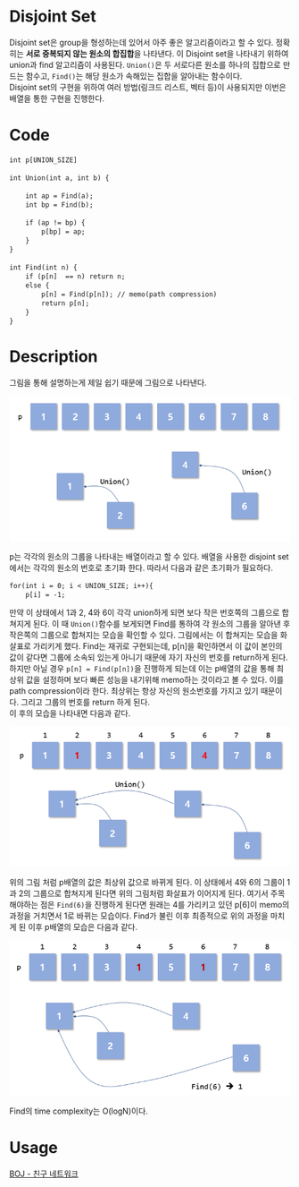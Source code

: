 # Disjoint Set
Disjoint set은 group을 형성하는데 있어서 아주 좋은 알고리즘이라고 할 수 있다. 정확히는 **서로 중복되지 않는 원소의 합집합**을 나타낸다. 이 Disjoint set을 나타내기 위하여 union과 find 알고리즘이 사용된다. `Union()`은 두 서로다른 원소를 하나의 집합으로 만드는 함수고,  `Find()`는 해당 원소가 속해있는 집합을 알아내는 함수이다.  
Disjoint set의 구현을 위하여 여러 방법(링크드 리스트, 벡터 등)이 사용되지만 이번은 배열을 통한 구현을 진행한다.

# Code
```
int p[UNION_SIZE]

int Union(int a, int b) {

	int ap = Find(a);
	int bp = Find(b);

	if (ap != bp) {
		p[bp] = ap;
	}
}

int Find(int n) {
	if (p[n]  == n) return n;
	else {
		p[n] = Find(p[n]); // memo(path compression)
		return p[n];
	}
}
```
# Description

그림을 통해 설명하는게 제일 쉽기 때문에 그림으로 나타낸다.  

![union 1](./images/union_1.PNG)  
  
p는 각각의 원소의 그룹을 나타내는 배열이라고 할 수 있다. 배열을 사용한 disjoint set에서는 각각의 원소의 번호로 초기화 한다. 따라서 다음과 같은 초기화가 필요하다.

```
for(int i = 0; i < UNION_SIZE; i++){
	p[i] = -1;
```
만약 이 상태에서 1과 2, 4와 6이 각각 union하게 되면 보다 작은 번호쪽의 그룹으로 합쳐지게 된다. 이 때 `Union()`함수를 보게되면 Find를 통하여 각 원소의 그룹을 알아낸 후 작은쪽의 그룹으로 합쳐지는 모습을 확인할 수 있다. 그림에서는 이 합쳐지는 모습을 화살표로 가리키게 했다. 
Find는 재귀로 구현되는데, p[n]을 확인하면서 이 값이 본인의 값이 같다면 그룹에 소속되 있는게 아니기 때문에 자기 자신의 번호를 return하게 된다. 하지만 아닐 경우 `p[n] = Find(p[n])`을 진행하게 되는데 이는 p배열의 값을 통해 최상위 값을 설정하며 보다 빠른 성능을 내기위해 memo하는 것이라고 볼 수 있다. 이를 path compression이라 한다. 최상위는 항상 자신의 원소번호를 가지고 있기 때문이다.
그리고 그룹의 번호를 return 하게 된다.  
이 후의 모습을 나타내면 다음과 같다.  
  
![union 2](./images/union_2.PNG)  
  
위의 그림 처럼 p배열의 값은 최상위 값으로 바뀌게 된다. 이 상태에서 4와 6의 그룹이 1과 2의 그룹으로 합쳐지게 된다면 위의 그림처럼 화살표가 이어지게 된다. 여기서 주목해야하는 점은 `Find(6)`을 진행하게 된다면 원래는 4를 가리키고 있던 p[6]이 memo의 과정을 거치면서 1로 바뀌는 모습이다. Find가 불린 이후 최종적으로 위의 과정을 마치게 된 이후 p배열의 모습은 다음과 같다.  
  
![union 3](./images/union_3.PNG)  

Find의 time complexity는 O(logN)이다.

# Usage

[BOJ - 친구 네트워크](https://www.acmicpc.net/problem/4195)  
